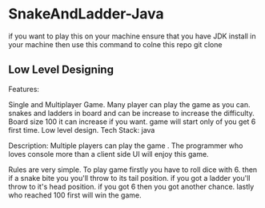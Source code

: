 # SnakeAndLadder-Java

if you want to play this on your machine
ensure that you have JDK install in your machine 
then use this command to colne this repo
git clone
## Low Level Designing

Features: 

Single and Multiplayer Game.
Many player can play the game as you can.
snakes and ladders in board and can be increase to increase the difficulty.
Board size 100  it can increase if you want.
game will start only of you get 6 first time.
Low level design.
Tech Stack: java

Description: Multiple players can play the game . The programmer who loves console more than a client side UI will enjoy this game. 

Rules are very simple. To play game firstly you have to roll dice with 6. then if a snake bite you you'll throw to its tail position. if you got a ladder you'll throw to it's head position. if you got 6 then you got another chance. lastly  who reached 100 first will win the game.
